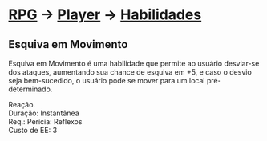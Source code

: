 # [RPG](../../../RPG.md) -> [Player](../../Player.md) -> [Habilidades](../Habilidades.md)

## Esquiva em Movimento

Esquiva em Movimento é uma habilidade que permite ao usuário desviar-se dos ataques, aumentando sua chance de esquiva em +5, e caso o desvio seja bem-sucedido, o usuário pode se mover para um local pré-determinado.

Reação.  
Duração: Instantânea  
Req.: Perícia: Reflexos  
Custo de EE: 3
